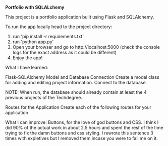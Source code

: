 **Portfolio with SQLALchemy**

This project is a portfolio application built using Flask and SQLAlchemy. 

To run the app locally head to the project directory:
1. run 'pip install -r requirements.txt'
2. run 'python app.py'
3. Open your browser and go to http://localhost:5000 (check the console logs for the exact address as it could be different)
4. Enjoy the app!



What I have learned:



Flask-SQLAlchemy Model and Database Connection
Create a model class for adding and editing project information. Connect to the database.

NOTE: When run, the database should already contain at least the 4 previous projects of the Techdegree.

Routes for the Application
Create each of the following routes for your application

What I can improve: Buttons, for the love of god buttons and CSS. I think I did 90% of the actual work in about 2.5 hours and spent the rest of the time trying to fix the damn buttons and css styling. I rewrote this sentence 3 times with expletives but I removed them incase you were to fail me on it. 